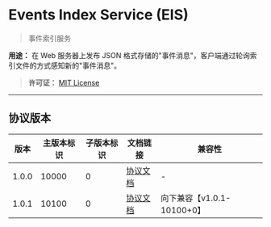 # Events Index Service (EIS)

> 事件索引服务

**用途：** 在 Web 服务器上发布 JSON 格式存储的"事件消息"，客户端通过轮询索引文件的方式感知新的"事件消息"。

> **许可证：** [MIT License](LICENSE)

---

## 协议版本

| 版本 | 主版本标识 | 子版本标识 | 文档链接 | 兼容性 |
| ---- | --------- | ---------- | --------- | ------ |
| 1.0.0 | 10000 | 0 | [协议文档](versions/10000-0.md) | - |
| 1.0.1 | 10100 | 0 | [协议文档](versions/10100-0.md) | 向下兼容【v1.0.1-10100+0】 |

